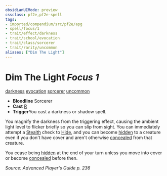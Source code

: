 ```yaml
---
obsidianUIMode: preview
cssclass: pf2e,pf2e-spell
tags:
- imported/compendium/src/pf2e/apg
- spell/focus/1
- trait/effect/darkness
- trait/school/evocation
- trait/class/sorcerer
- trait/rarity/uncommon
aliases: ["Dim The Light"]
---
```

# Dim The Light *Focus 1*   
[darkness](rules/traits/darkness.md)  [evocation](evocation.md)  [sorcerer](rules/traits/sorcerer.md)  [uncommon](uncommon.md)  

- **Bloodline** Sorcerer
- **Cast** [R](chapter-9-playing-the-game.md#Actions "Reaction") 
- **Trigger**You cast a darkness or shadow spell.

You magnify the darkness from the triggering effect, causing the ambient light level to flicker briefly so you can slip from sight. You can immediately attempt a [Stealth](../skills.md#Stealth) check to [Hide](rules/actions/hide.md), and you can become [hidden](conditions.md#Hidden) to a creature even if you don't have cover and aren't otherwise [concealed](conditions.md#Concealed) from that creature.

You cease being [hidden](conditions.md#Hidden) at the end of your turn unless you move into cover or become [concealed](conditions.md#Concealed) before then.

*Source: Advanced Player's Guide p. 236*